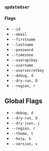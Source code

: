 ### `updateUser`

#### Flags

- `--id`
- `--email`
- `--firstname`
- `--lastname`
- `--password`
- `--timezone`
- `--userapikey`
- `--username`
- `--usersecretkey`
- `--debug, d`
- `--dry-run, D`
- `--region, r`

## Global Flags

- `--debug, d`
- `--dry-run, D`
- `--dry-json, j`
- `--region, r`
- `--theme, t`
- `--help, h`
- `--version, v`
